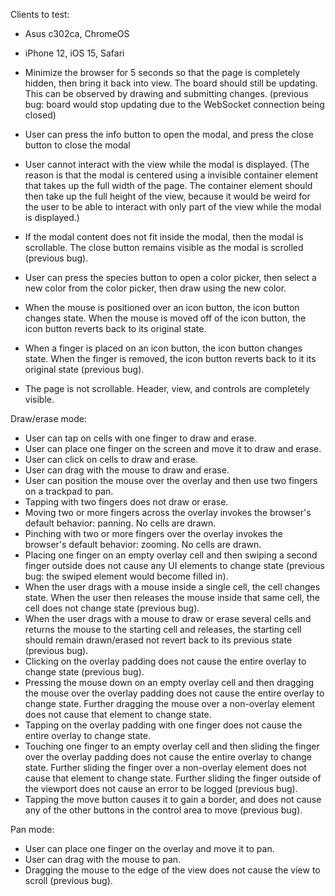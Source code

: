 Clients to test:
- Asus c302ca, ChromeOS
- iPhone 12, iOS 15, Safari

- Minimize the browser for 5 seconds so that the page is completely hidden, then bring it back into view. The board should still be updating. This can be observed by drawing and submitting changes. (previous bug: board would stop updating due to the WebSocket connection being closed)
- User can press the info button to open the modal, and press the close button to close the modal
- User cannot interact with the view while the modal is displayed. (The reason is that the modal is centered using a invisible container element that takes up the full width of the page. The container element should then take up the full height of the view, because it would be weird for the user to be able to interact with only part of the view while the modal is displayed.)
- If the modal content does not fit inside the modal, then the modal is scrollable. The close button remains visible as the modal is scrolled (previous bug).
- User can press the species button to open a color picker, then select a new color from the color picker, then draw using the new color.
- When the mouse is positioned over an icon button, the icon button changes state. When the mouse is moved off of the icon button, the icon button reverts back to its original state.
- When a finger is placed on an icon button, the icon button changes state. When the finger is removed, the icon button reverts back to it its original state (previous bug).
- The page is not scrollable. Header, view, and controls are completely visible.

Draw/erase mode:
- User can tap on cells with one finger to draw and erase.
- User can place one finger on the screen and move it to draw and erase.
- User can click on cells to draw and erase.
- User can drag with the mouse to draw and erase.
- User can position the mouse over the overlay and then use two fingers on a trackpad to pan.
- Tapping with two fingers does not draw or erase.
- Moving two or more fingers across the overlay invokes the browser's default behavior: panning. No cells are drawn.
- Pinching with two or more fingers over the overlay invokes the browser's default behavior: zooming. No cells are drawn.
- Placing one finger on an empty overlay cell and then swiping a second finger outside does not cause any UI elements to change state (previous bug: the swiped element would become filled in).
- When the user drags with a mouse inside a single cell, the cell changes state. When the user then releases the mouse inside that same cell, the cell does not change state (previous bug).
- When the user drags with a mouse to draw or erase several cells and returns the mouse to the starting cell and releases, the starting cell should remain drawn/erased not revert back to its previous state (previous bug).
- Clicking on the overlay padding does not cause the entire overlay to change state (previous bug).
- Pressing the mouse down on an empty overlay cell and then dragging the mouse over the overlay padding does not cause the entire overlay to change state. Further dragging the mouse over a non-overlay element does not cause that element to change state.
- Tapping on the overlay padding with one finger does not cause the entire overlay to change state.
- Touching one finger to an empty overlay cell and then sliding the finger over the overlay padding does not cause the entire overlay to change state. Further sliding the finger over a non-overlay element does not cause that element to change state. Further sliding the finger outside of the viewport does not cause an error to be logged (previous bug).
- Tapping the move button causes it to gain a border, and does not cause any of the other buttons in the control area to move (previous bug).

Pan mode:
- User can place one finger on the overlay and move it to pan.
- User can drag with the mouse to pan.
- Dragging the mouse to the edge of the view does not cause the view to scroll (previous bug).
